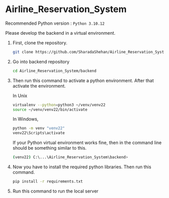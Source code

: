 # Airline_Reservation_System

Recommended Python version : `Python 3.10.12`
  
Please develop the backend in a virtual environment.

   
1) First, clone the repository. 
    
    ```bash
    git clone https://github.com/SharadaShehan/Airline_Reservation_System.git
    ```

2) Go into backend repository

    ```bash
    cd Airline_Reservation_System/backend
    ```

3) Then run this command to activate a python environment. After that activate the environment. 

    In Unix
    ```bash
    virtualenv --python=python3 ~/venv/venv22
    source ~/venv/venv22/bin/activate
    ```

    In Windows,
    ```bash
    python -m venv "venv22"
    venv22\Scripts\activate
    ```

    If your Python virtual environment works fine, then in the command line should be something similar to this.
    
    ```bash
    (venv22) C:\...\Airline_Reservation_System\backend>
    ```

4) Now you have to install the required python libraries. Then run this command.

    ```bash
    pip install -r requirements.txt
    ```

4) Run this command to run the local server

    ```bash
    
    ```




